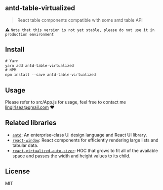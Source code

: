 ## antd-table-virtualized
> React table components compatible with some antd table API

:warning: `Note that this version is not yet stable, please do not use it in production environment`


## Install

```js
# Yarn
yarn add antd-table-virtualized
# NPM
npm install --save antd-table-virtualized
```

## Usage

Please refer to src/App.js for usage, feel free to contact me <lingirlsea@gmail.com> :heart:


## Related libraries

* [`antd`](https://www.npmjs.com/package/antd): An enterprise-class UI design language and React UI library.
* [`react-window`](https://www.npmjs.com/package/react-window): React components for efficiently rendering large lists and tabular data.
* [`react-virtualized-auto-sizer`](https://npmjs.com/package/react-virtualized-auto-sizer): HOC that grows to fit all of the available space and passes the width and height values to its child.


## License

MIT
